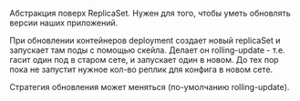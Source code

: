Абстракция поверх ReplicaSet. Нужен для того, чтобы уметь обновлять версии наших приложений. 

При обновлении контейнеров deployment создает новый replicaSet и запускает там поды с помощью скейла. Делает он rolling-update - т.е. гасит один под в старом сете, и запускает один в новом. До тех пор пока не запустит нужное кол-во реплик для конфига в новом сете. 

Стратегия обновления может меняться (по-умолчанию rolling-update). 

